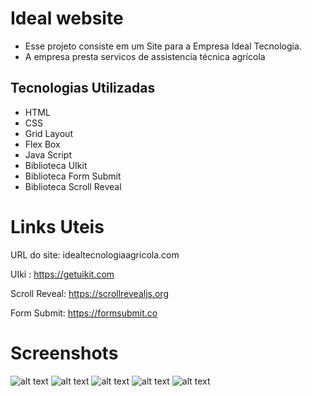 # Ideal website

- Esse projeto consiste em um Site para a Empresa Ideal Tecnologia.
- A empresa presta servicos de assistencia técnica agrícola

## Tecnologias Utilizadas
- HTML
- CSS
- Grid Layout
- Flex Box
- Java Script
- Biblioteca UIkit
- Biblioteca Form Submit
- Biblioteca Scroll Reveal


# Links Uteis

URL do site:
idealtecnologiaagricola.com

UIki : 
https://getuikit.com

Scroll Reveal: 
https://scrollrevealjs.org


Form Submit: 
https://formsubmit.co

# Screenshots


![alt text](screenshots/Captura%20de%20Tela%202022-04-20%20%C3%A0s%2009.36.01.png)
![alt text](screenshots/Captura%20de%20Tela%202022-04-20%20%C3%A0s%2009.36.13.png)
![alt text](screenshots/Captura%20de%20Tela%202022-04-20%20%C3%A0s%2009.36.25.png)
![alt text](screenshots/Captura%20de%20Tela%202022-04-20%20%C3%A0s%2009.36.36.png)
![alt text](screenshots/Captura%20de%20Tela%202022-04-20%20%C3%A0s%2009.36.49.png)
